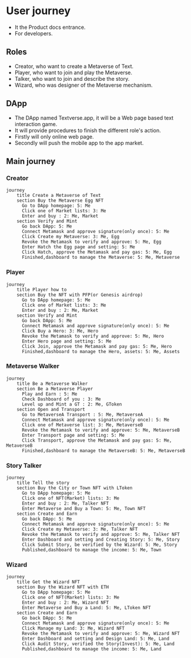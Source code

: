 # User journey
+ It the Product docs entrance.
+ For developers.

## Roles
+ Creator, who want to create a Metaverse of Text.
+ Player, who want to join and play the Metaverse.
+ Talker, who want to join and describe the story.
+ Wizard, who was designer of the Metaverse mechanism.

## DApp
+ The DApp named Textverse.app, it will be a Web page based text interaction game.
+ It will provide procedures to finish the different role's action.
+ Firstly will only online web page.
+ Secondly will push the mobile app to the app market.

## Main journey
### Creator
```mermaid
journey
    title Create a Metaverse of Text
    section Buy the Metaverse Egg NFT
      Go to DApp homepage: 5: Me
      Click one of Market lists: 3: Me
      Enter and buy : 2: Me, Market
    section Verify and Mint
      Go back DApp: 5: Me
      Connect Metamask and approve signature(only once): 5: Me
      Click Create my Metaverse: 3: Me, Egg
      Revoke the Metamask to verify and approve: 5: Me, Egg
      Enter Hatch the Egg page and setting: 5: Me
      Click Hatch, approve the Metamask and pay gas: 5: Me, Egg
      Finished,dashboard to manage the Metaverse: 5: Me, Metaverse

```

### Player
```mermaid
journey
    title Player how to
    section Buy the NFT with PFP(or Genesis airdrop)
      Go to DApp homepage: 5: Me
      Click one of Market lists: 3: Me
      Enter and buy : 2: Me, Market
    section Verify and Mint
      Go back DApp: 5: Me
      Connect Metamask and approve signature(only once): 5: Me
      Click Buy a Hero: 3: Me, Hero
      Revoke the Metamask to verify and approve: 5: Me, Hero
      Enter Hero page and setting: 5: Me
      Click Join, approve the Metamask and pay gas: 5: Me, Hero
      Finished,dashboard to manage the Hero, assets: 5: Me, Assets
```
### Metaverse Walker
```mermaid
journey
    title Be a Metaverse Walker
    section Be a Metaverse Player 
      Play and Earn : 5: Me
      Check Dashboard of you : 3: Me
      Level up and Mint a GT : 2: Me, GToken
    section Open and Transport
      Go to MetaverseA Transport : 5: Me, MetaverseA
      Connect Metamask and approve signature(only once): 5: Me
      Click one of Metaverse list: 3: Me, MetaverseB
      Revoke the Metamask to verify and approve: 5: Me, MetaverseB
      Enter Transport page and setting: 5: Me
      Click Transport, approve the Metamask and pay gas: 5: Me, MetaverseB
      Finished,dashboard to manage the MetaverseB: 5: Me, MetaverseB

```
### Story Talker
```mermaid
journey
    title Tell the story
    section Buy the City or Town NFT with LToken
      Go to DApp homepage: 5: Me
      Click one of NFT(Market) lists: 3: Me
      Enter and buy : 2: Me, Talker NFT
      Enter Metaverse and Buy a Town: 5: Me, Town NFT
    section Create and Earn
      Go back DApp: 5: Me
      Connect Metamask and approve signature(only once): 5: Me
      Click Create my Metaverse: 3: Me, Talker NFT
      Revoke the Metamask to verify and approve: 5: Me, Talker NFT
      Enter Dashboard and setting and Creating Story: 5: Me, Story
      Click Submit Story, be verified by the Wizard: 5: Me, Story
      Published,dashboard to manage the income: 5: Me, Town
```
### Wizard
```mermaid
journey
    title Get the Wizard NFT
    section Buy the Wizard NFT with ETH
      Go to DApp homepage: 5: Me
      Click one of NFT(Market) lists: 3: Me
      Enter and buy : 2: Me, Wizard NFT
      Enter Metaverse and Buy a Land: 5: Me, LToken NFT
    section Create and Earn
      Go back DApp: 5: Me
      Connect Metamask and approve signature(only once): 5: Me
      Click Manage my Land: 3: Me, Wizard NFT
      Revoke the Metamask to verify and approve: 5: Me, Wizard NFT
      Enter Dashboard and setting and Design Land: 5: Me, Land
      Click Audit Story, verified the Story(Invest): 5: Me, Land
      Published,dashboard to manage the income: 5: Me, Land
```
